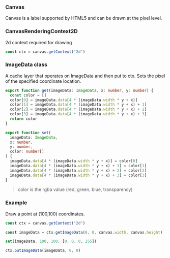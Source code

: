 ### Canvas
Canvas is a label supported by HTML5 and can be drawn at the pixel level.
### CanvasRenderingContext2D
2d context required for drawing
```ts
const ctx = canvas.getContext("2d")
```
### ImageData class
A cache layer that operates on ImageData and then put to ctx.
Sets the pixel of the specified coordinate location.
```ts
export function get(imageData: ImageData, x: number, y: number) {
  const color = []
  color[0] = imageData.data[4 * (imageData.width * y + x)]
  color[1] = imageData.data[4 * (imageData.width * y + x) + 1]
  color[2] = imageData.data[4 * (imageData.width * y + x) + 2]
  color[3] = imageData.data[4 * (imageData.width * y + x) + 3]
  return color
}

export function set(
  imageData: ImageData,
  x: number,
  y: number,
  color: number[]
) {
  imageData.data[4 * (imageData.width * y + x)] = color[0]
  imageData.data[4 * (imageData.width * y + x) + 1] = color[1]
  imageData.data[4 * (imageData.width * y + x) + 2] = color[2]
  imageData.data[4 * (imageData.width * y + x) + 3] = color[3]
}
```
> color is the rgba value (red, green, blue, transparency)
### Example
Draw a point at (100,100) coordinates.
```ts
const ctx = canvas.getContext("2d")

const imageData = ctx.getImageData(0, 0, canvas.width, canvas.height)

set(imageData, 100, 100, [0, 0, 0, 255])

ctx.putImageData(imageData, 0, 0)
```